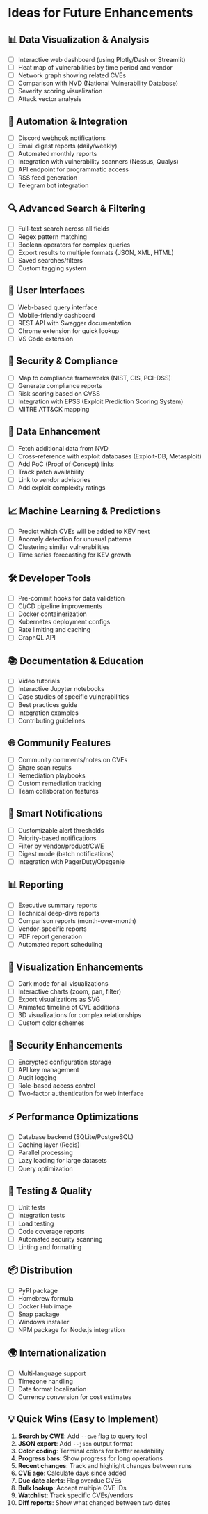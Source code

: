 # Ideas for Future Enhancements

## 📊 Data Visualization & Analysis
- [ ] Interactive web dashboard (using Plotly/Dash or Streamlit)
- [ ] Heat map of vulnerabilities by time period and vendor
- [ ] Network graph showing related CVEs
- [ ] Comparison with NVD (National Vulnerability Database)
- [ ] Severity scoring visualization
- [ ] Attack vector analysis

## 🤖 Automation & Integration
- [ ] Discord webhook notifications
- [ ] Email digest reports (daily/weekly)
- [ ] Automated monthly reports
- [ ] Integration with vulnerability scanners (Nessus, Qualys)
- [ ] API endpoint for programmatic access
- [ ] RSS feed generation
- [ ] Telegram bot integration

## 🔍 Advanced Search & Filtering
- [ ] Full-text search across all fields
- [ ] Regex pattern matching
- [ ] Boolean operators for complex queries
- [ ] Export results to multiple formats (JSON, XML, HTML)
- [ ] Saved searches/filters
- [ ] Custom tagging system

## 📱 User Interfaces
- [ ] Web-based query interface
- [ ] Mobile-friendly dashboard
- [ ] REST API with Swagger documentation
- [ ] Chrome extension for quick lookup
- [ ] VS Code extension

## 🎯 Security & Compliance
- [ ] Map to compliance frameworks (NIST, CIS, PCI-DSS)
- [ ] Generate compliance reports
- [ ] Risk scoring based on CVSS
- [ ] Integration with EPSS (Exploit Prediction Scoring System)
- [ ] MITRE ATT&CK mapping

## 🔄 Data Enhancement
- [ ] Fetch additional data from NVD
- [ ] Cross-reference with exploit databases (Exploit-DB, Metasploit)
- [ ] Add PoC (Proof of Concept) links
- [ ] Track patch availability
- [ ] Link to vendor advisories
- [ ] Add exploit complexity ratings

## 📈 Machine Learning & Predictions
- [ ] Predict which CVEs will be added to KEV next
- [ ] Anomaly detection for unusual patterns
- [ ] Clustering similar vulnerabilities
- [ ] Time series forecasting for KEV growth

## 🛠️ Developer Tools
- [ ] Pre-commit hooks for data validation
- [ ] CI/CD pipeline improvements
- [ ] Docker containerization
- [ ] Kubernetes deployment configs
- [ ] Rate limiting and caching
- [ ] GraphQL API

## 📚 Documentation & Education
- [ ] Video tutorials
- [ ] Interactive Jupyter notebooks
- [ ] Case studies of specific vulnerabilities
- [ ] Best practices guide
- [ ] Integration examples
- [ ] Contributing guidelines

## 🌐 Community Features
- [ ] Community comments/notes on CVEs
- [ ] Share scan results
- [ ] Remediation playbooks
- [ ] Custom remediation tracking
- [ ] Team collaboration features

## 🔔 Smart Notifications
- [ ] Customizable alert thresholds
- [ ] Priority-based notifications
- [ ] Filter by vendor/product/CWE
- [ ] Digest mode (batch notifications)
- [ ] Integration with PagerDuty/Opsgenie

## 📊 Reporting
- [ ] Executive summary reports
- [ ] Technical deep-dive reports
- [ ] Comparison reports (month-over-month)
- [ ] Vendor-specific reports
- [ ] PDF report generation
- [ ] Automated report scheduling

## 🎨 Visualization Enhancements
- [ ] Dark mode for all visualizations
- [ ] Interactive charts (zoom, pan, filter)
- [ ] Export visualizations as SVG
- [ ] Animated timeline of CVE additions
- [ ] 3D visualizations for complex relationships
- [ ] Custom color schemes

## 🔐 Security Enhancements
- [ ] Encrypted configuration storage
- [ ] API key management
- [ ] Audit logging
- [ ] Role-based access control
- [ ] Two-factor authentication for web interface

## ⚡ Performance Optimizations
- [ ] Database backend (SQLite/PostgreSQL)
- [ ] Caching layer (Redis)
- [ ] Parallel processing
- [ ] Lazy loading for large datasets
- [ ] Query optimization

## 🧪 Testing & Quality
- [ ] Unit tests
- [ ] Integration tests
- [ ] Load testing
- [ ] Code coverage reports
- [ ] Automated security scanning
- [ ] Linting and formatting

## 📦 Distribution
- [ ] PyPI package
- [ ] Homebrew formula
- [ ] Docker Hub image
- [ ] Snap package
- [ ] Windows installer
- [ ] NPM package for Node.js integration

## 🌍 Internationalization
- [ ] Multi-language support
- [ ] Timezone handling
- [ ] Date format localization
- [ ] Currency conversion for cost estimates

## 💡 Quick Wins (Easy to Implement)

1. **Search by CWE**: Add `--cwe` flag to query tool
2. **JSON export**: Add `--json` output format
3. **Color coding**: Terminal colors for better readability
4. **Progress bars**: Show progress for long operations
5. **Recent changes**: Track and highlight changes between runs
6. **CVE age**: Calculate days since added
7. **Due date alerts**: Flag overdue CVEs
8. **Bulk lookup**: Accept multiple CVE IDs
9. **Watchlist**: Track specific CVEs/vendors
10. **Diff reports**: Show what changed between two dates
